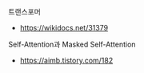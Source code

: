 트랜스포머
- https://wikidocs.net/31379

Self-Attention과 Masked Self-Attention
- https://aimb.tistory.com/182
